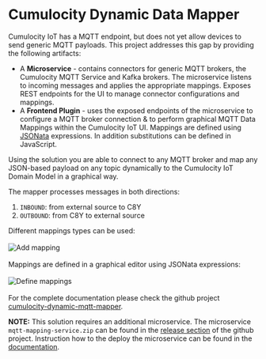 # Cumulocity Dynamic Data Mapper


Cumulocity IoT has a MQTT endpoint, but does not yet allow devices to send generic MQTT payloads. This project addresses
this gap by providing the following artifacts:

* A **Microservice** - contains connectors for generic MQTT brokers, the Cumulocity MQTT Service and Kafka brokers. The microservice listens to incoming messages and applies the appropriate mappings. Exposes REST endpoints for the UI to manage connector configurations and mappings.
* A **Frontend Plugin** - uses the exposed endpoints of the microservice to configure a MQTT broker connection & to perform 
graphical MQTT Data Mappings within the Cumulocity IoT UI. Mappings are defined using [JSONata](https://jsonata.org/) expressions.
In addition substitutions can be defined in JavaScript.  

Using the solution you are able to connect to any MQTT broker and map any JSON-based payload on any topic dynamically to
the Cumulocity IoT Domain Model in a graphical way.

The mapper processes messages in both directions:
1. `INBOUND`: from external source to C8Y
2. `OUTBOUND`: from C8Y to external source

Different mappings types can be used:
<br>
<br>
![Add mapping](image/Dynamic_Mapper_Mapping_Table_Add_Modal.png)
<br>
<br>
Mappings are defined in a graphical editor using JSONata expressions:
<br>
<br>
![Define mappings](image/Dynamic_Mapper_Mapping_Stepper_Substitution_Basic.png)
<br>
<br>
For the complete documentation please check the github project [cumulocity-dynamic-mqtt-mapper](https://github.com/SoftwareAG/cumulocity-dynamic-mqtt-mapper).

**NOTE:** This solution requires an additional microservice. The microservice ```mqtt-mapping-service.zip``` can be found in the [release section](https://github.com/SoftwareAG/cumulocity-dynamic-mqtt-mapper/releases) of the github project. Instruction how to the deploy the microservice can be found in the [documentation](https://github.com/SoftwareAG/cumulocity-dynamic-mqtt-mapper#microservice).